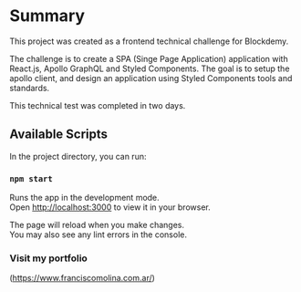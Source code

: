 # Summary

This project was created as a frontend technical challenge for Blockdemy.

The challenge is to create a SPA (Singe Page Application) application with React.js, Apollo GraphQL and Styled Components. The goal is to setup the apollo client, and design an application using Styled Components tools and standards.

This technical test was completed in two days.
## Available Scripts

In the project directory, you can run:

### `npm start`

Runs the app in the development mode.\
Open [http://localhost:3000](http://localhost:3000) to view it in your browser.

The page will reload when you make changes.\
You may also see any lint errors in the console.



### Visit my portfolio 
(https://www.franciscomolina.com.ar/)
